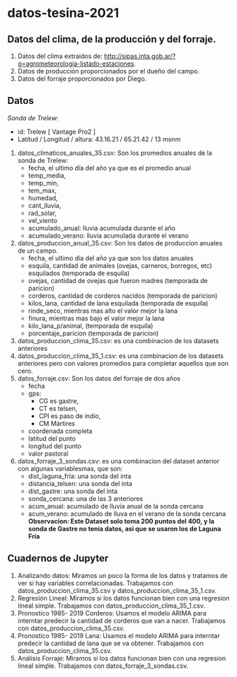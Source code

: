 # datos-tesina-2021
## Datos del clima, de la producción y del forraje.

1. Datos del clima extraidos de: http://sipas.inta.gob.ar/?q=agrometeorologia-listado-estaciones. 
2. Datos de producción proporcionados por el dueño del campo.
3. Datos del forraje proporcionados por Diego.


## Datos

*Sonda de Trelew*:
- id: Trelew [ Vantage Pro2 ] 
- Latitud / Longitud / altura:	43.16.21 / 65.21.42 / 13 msnm

1. datos_climaticos_anuales_35.csv: Son los promedios anuales de la sonda de Trelew:
    - fecha, el ultimo día del año ya que es el promedio anual
    - temp_media,
    - temp_min,
    - tem_max,
    - humedad,
    - cant_lluvia,
    - rad_solar,
    - vel_viento 
    - acumulado_anual: lluvia acumulada durante el año
    - acumulado_verano: lluvia acumulada durante el verano
2. datos_produccion_anual_35.csv: Son los datos de produccion anuales de un campo.
    - fecha, el ultimo día del año ya que son los datos anuales
    - esquila, cantidad de animales (ovejas, carneros, borregos, etc) esquilados (temporada de esquila)
    - ovejas, cantidad de ovejas que fueron madres (temporada de paricion)
    - corderos, cantidad de corderos nacidos (temporada de paricion)
    - kilos_lana, cantidad de lana esquilada (temporada de esquila)
    - rinde_seco, mientras mas alto el valor mejor la lana
    - finura, mientras mas bajo el valor mejor la lana
    - kilo_lana_p/animal, (temporada de esquila)
    - porcentaje_paricion (temporada de paricion)
3. datos_produccion_clima_35.csv: es una combinacion de los datasets anteriores
3. datos_produccion_clima_35_1.csv: es una combinacion de los datasets anteriores pero con valores promedios para completar aquellos que son cero.
4. datos_forraje.csv: Son los datos del forraje de dos años
    - fecha
    - gps:
        - CG es gastre, 
        - CT es telsen, 
        - CPI es paso de indio, 
        - CM Mártires
    - coordenada completa
    - latitud del punto
    - longitud del punto
    - valor pastoral
5. datos_forraje_3_sondas.csv: es una combinacion del dataset anterior con algunas variablesmas, que son:
    - dist_laguna_fría: una sonda del inta
    - distancia_telsen: una sonda del inta
    - dist_gastre: una sonda del inta
    - sonda_cercana: una de las 3 anteriores
    - acum_anual: acumulado de lluvia anual de la sonda cercana
    - acum_verano: acumulado de lluva en el verano de la sonda cercana
**Observacion: Este Dataset solo toma 200 puntos del 400, y la sonda de Gastre no tenia datos, asi que se usaron los de Laguna Fría**

## Cuadernos de Jupyter

1. Analizando datos: Miramos un poco la forma de los datos y tratamos de ver si hay variables correlacionadas. Trabajamos con datos_produccion_clima_35.csv y datos_produccion_clima_35_1.csv.
2. Regresión Lineal: Miramos si los datos funcionan bien con una regresion lineal simple. Trabajamos con datos_produccion_clima_35_1.csv.
3. Pronostico 1985- 2019 Corderos: Usamos el modelo ARIMA para interntar predecir la cantidad de corderos que van a nacer. Trabajamos con datos_produccion_clima_35.csv.
4. Pronostico 1985- 2019 Lana: Usamos el modelo ARIMA para interntar predecir la cantidad de lana que se va obtener. Trabajamos con datos_produccion_clima_35.csv.
5. Análisis Forraje: Miramos si los datos funcionan bien con una regresion lineal simṕle. Trabajamos con datos_forraje_3_sondas.csv.